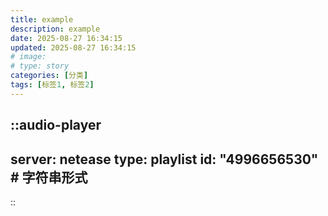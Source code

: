 ```yaml
---
title: example
description: example
date: 2025-08-27 16:34:15
updated: 2025-08-27 16:34:15
# image:
# type: story
categories: [分类]
tags: [标签1, 标签2]
---
```


::audio-player
---
server: netease
type: playlist
id: "4996656530"  # 字符串形式
---
::
